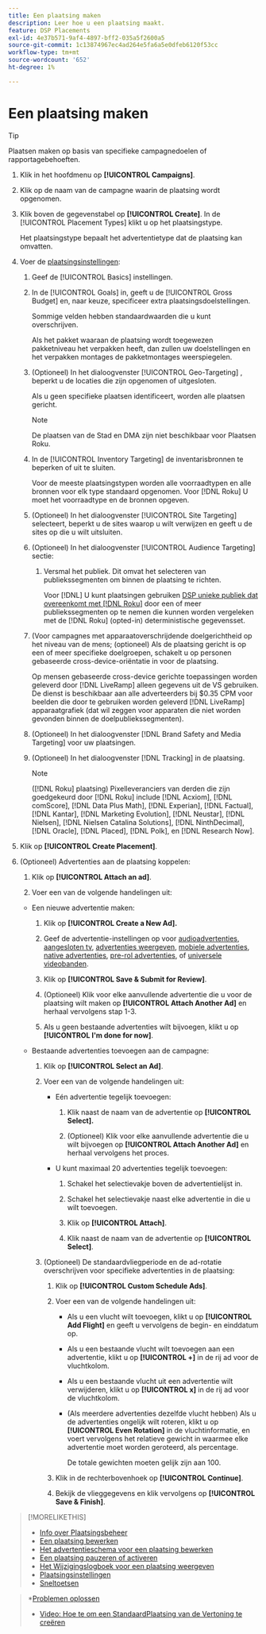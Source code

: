 ```yaml
---
title: Een plaatsing maken
description: Leer hoe u een plaatsing maakt.
feature: DSP Placements
exl-id: 4e37b571-9af4-4897-bff2-035a5f2600a5
source-git-commit: 1c13874967ec4ad264e5fa6a5e0dfeb6120f53cc
workflow-type: tm+mt
source-wordcount: '652'
ht-degree: 1%

---
```


# Een plaatsing maken

>[!TIP]
>
>Plaatsen maken op basis van specifieke campagnedoelen of rapportagebehoeften.

1. Klik in het hoofdmenu op **[!UICONTROL Campaigns]**.

1. Klik op de naam van de campagne waarin de plaatsing wordt opgenomen.

1. Klik boven de gegevenstabel op **[!UICONTROL Create]**. In de [!UICONTROL Placement Types] klikt u op het plaatsingstype.

   Het plaatsingstype bepaalt het advertentietype dat de plaatsing kan omvatten.

1. Voer de [plaatsingsinstellingen](placement-settings.md):

   1. Geef de [!UICONTROL Basics] instellingen.

   1. In de [!UICONTROL Goals] in, geeft u de [!UICONTROL Gross Budget] en, naar keuze, specificeer extra plaatsingsdoelstellingen.

      Sommige velden hebben standaardwaarden die u kunt overschrijven.

      Als het pakket waaraan de plaatsing wordt toegewezen pakketniveau het verpakken heeft, dan zullen uw doelstellingen en het verpakken montages de pakketmontages weerspiegelen.

   1. (Optioneel) In het dialoogvenster [!UICONTROL Geo-Targeting] , beperkt u de locaties die zijn opgenomen of uitgesloten.

      Als u geen specifieke plaatsen identificeert, worden alle plaatsen gericht.

      >[!NOTE]
      >
      >De plaatsen van de Stad en DMA zijn niet beschikbaar voor Plaatsen Roku.

   1. In de [!UICONTROL Inventory Targeting] de inventarisbronnen te beperken of uit te sluiten.

      Voor de meeste plaatsingstypen worden alle voorraadtypen en alle bronnen voor elk type standaard opgenomen. Voor [!DNL Roku] U moet het voorraadtype en de bronnen opgeven.

   1. (Optioneel) In het dialoogvenster [!UICONTROL Site Targeting] selecteert, beperkt u de sites waarop u wilt verwijzen en geeft u de sites op die u wilt uitsluiten.

   1. (Optioneel) In het dialoogvenster [!UICONTROL Audience Targeting] sectie:

      1. Versmal het publiek. Dit omvat het selecteren van publiekssegmenten om binnen de plaatsing te richten.

         Voor [!DNL] U kunt plaatsingen gebruiken [DSP unieke publiek dat overeenkomt met [!DNL Roku]](/help/dsp/inventory/roku-inventory.md) door een of meer publiekssegmenten op te nemen die kunnen worden vergeleken met de [!DNL Roku] (opted-in) deterministische gegevensset.
   1. (Voor campagnes met apparaatoverschrijdende doelgerichtheid op het niveau van de mens; (optioneel) Als de plaatsing gericht is op een of meer specifieke doelgroepen, schakelt u op personen gebaseerde cross-device-oriëntatie in voor de plaatsing.

      Op mensen gebaseerde cross-device gerichte toepassingen worden geleverd door [!DNL LiveRamp] alleen gegevens uit de VS gebruiken. De dienst is beschikbaar aan alle adverteerders bij $0.35 CPM voor beelden die door te gebruiken worden geleverd [!DNL LiveRamp] apparaatgrafiek (dat wil zeggen voor apparaten die niet worden gevonden binnen de doelpubliekssegmenten).

   1. (Optioneel) In het dialoogvenster [!DNL Brand Safety and Media Targeting] voor uw plaatsingen.

   1. (Optioneel) In het dialoogvenster [!DNL Tracking] in de plaatsing.

      >[!NOTE]
      >
      >([!DNL Roku] plaatsing) Pixelleveranciers van derden die zijn goedgekeurd door [!DNL Roku] include [!DNL Acxiom], [!DNL comScore], [!DNL Data Plus Math], [!DNL Experian], [!DNL Factual], [!DNL Kantar], [!DNL Marketing Evolution], [!DNL Neustar], [!DNL Nielsen], [!DNL Nielsen Catalina Solutions], [!DNL NinthDecimal], [!DNL Oracle], [!DNL Placed], [!DNL Polk], en [!DNL Research Now].


1. Klik op **[!UICONTROL Create Placement]**.

1. (Optioneel) Advertenties aan de plaatsing koppelen:

   1. Klik op **[!UICONTROL Attach an ad]**.

   1. Voer een van de volgende handelingen uit:
   * Een nieuwe advertentie maken:

      1. Klik op **[!UICONTROL Create a New Ad].**

      1. Geef de advertentie-instellingen op voor [audioadvertenties](/help/dsp/campaign-management/ads/ad-settings-audio.md), [aangesloten tv](/help/dsp/campaign-management/ads/ad-settings-connected-tv.md), [advertenties weergeven](/help/dsp/campaign-management/ads/ad-settings-display.md), [mobiele advertenties](/help/dsp/campaign-management/ads/ad-settings-mobile.md), [native advertenties](/help/dsp/campaign-management/ads/ad-settings-native.md), [pre-rol advertenties](/help/dsp/campaign-management/ads/ad-settings-pre-roll.md), of [universele videobanden](/help/dsp/campaign-management/ads/ad-settings-universal-video.md).

      1. Klik op **[!UICONTROL Save & Submit for Review]**.

      1. (Optioneel) Klik voor elke aanvullende advertentie die u voor de plaatsing wilt maken op **[!UICONTROL Attach Another Ad]** en herhaal vervolgens stap 1-3.

      1. Als u geen bestaande advertenties wilt bijvoegen, klikt u op **[!UICONTROL I'm done for now]**.
   * Bestaande advertenties toevoegen aan de campagne:

      1. Klik op **[!UICONTROL Select an Ad]**.

      1. Voer een van de volgende handelingen uit:

         * Eén advertentie tegelijk toevoegen:

            1. Klik naast de naam van de advertentie op **[!UICONTROL Select].**

            1. (Optioneel) Klik voor elke aanvullende advertentie die u wilt bijvoegen op **[!UICONTROL Attach Another Ad]** en herhaal vervolgens het proces.
         * U kunt maximaal 20 advertenties tegelijk toevoegen:

            1. Schakel het selectievakje boven de advertentielijst in.

            1. Schakel het selectievakje naast elke advertentie in die u wilt toevoegen.

            1. Klik op **[!UICONTROL Attach]**.

            1. Klik naast de naam van de advertentie op **[!UICONTROL Select]**.
      1. (Optioneel) De standaardvliegperiode en de ad-rotatie overschrijven voor specifieke advertenties in de plaatsing:

         1. Klik op **[!UICONTROL Custom Schedule Ads]**.

         1. Voer een van de volgende handelingen uit:

            * Als u een vlucht wilt toevoegen, klikt u op **[!UICONTROL Add Flight]** en geeft u vervolgens de begin- en einddatum op.

            * Als u een bestaande vlucht wilt toevoegen aan een advertentie, klikt u op **[!UICONTROL +]** in de rij ad voor de vluchtkolom.

            * Als u een bestaande vlucht uit een advertentie wilt verwijderen, klikt u op **[!UICONTROL x]** in de rij ad voor de vluchtkolom.

            * (Als meerdere advertenties dezelfde vlucht hebben) Als u de advertenties ongelijk wilt roteren, klikt u op **[!UICONTROL Even Rotation]** in de vluchtinformatie, en voert vervolgens het relatieve gewicht in waarmee elke advertentie moet worden geroteerd, als percentage.

               De totale gewichten moeten gelijk zijn aan 100.
         1. Klik in de rechterbovenhoek op **[!UICONTROL Continue]**.

         1. Bekijk de vlieggegevens en klik vervolgens op **[!UICONTROL Save & Finish]**.






>[!MORELIKETHIS]
>
>* [Info over Plaatsingsbeheer](placement-about.md)
>* [Een plaatsing bewerken](placement-edit.md)
>* [Het advertentieschema voor een plaatsing bewerken](placement-edit-ad-schedule.md)
>* [Een plaatsing pauzeren of activeren](placement-pause-activate.md)
>* [Het Wijzigingslogboek voor een plaatsing weergeven](placement-change-log.md)
>* [Plaatsingsinstellingen](placement-settings.md)
>* [Sneltoetsen](/help/dsp/campaign-management/reports/keyboard-shortcuts.md)

   >*[Problemen oplossen](/help/dsp/optimization/troubleshooting-performance.md)
>* [Video: Hoe te om een StandaardPlaatsing van de Vertoning te creëren](https://video.tv.adobe.com/v/340454)

